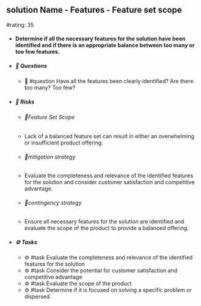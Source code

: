 ## solution Name - Features - Feature set scope
#rating: 35
- #### Determine if all the necessary features for the solution have been identified and if there is an appropriate balance between too many or too few features.
- ##### 💭 Questions
  - 💭 #question Have all the features been clearly identified? Are there too many? Too few?
- ##### 🚨 Risks

  - ###### 🚨Feature Set Scope
  - Lack of a balanced feature set can result in either an overwhelming or insufficient product offering.
  - ###### 🚨mitigation strategy
  - Evaluate the completeness and relevance of the identified features for the solution and consider customer satisfaction and competitive advantage.
  - ###### 🚨contingency strategy
  - Ensure all necessary features for the solution are identified and evaluate the scope of the product to provide a balanced offering.
- ##### ⚙️ Tasks
  - ⚙️ #task Evaluate the completeness and relevance of the identified features for the solution
  - ⚙️ #task  Consider the potential for customer satisfaction and competitive advantage
  - ⚙️ #task Evaluate the scope of the product
  - ⚙️ #task  Determine if it is focused on solving a specific problem or dispersed.


